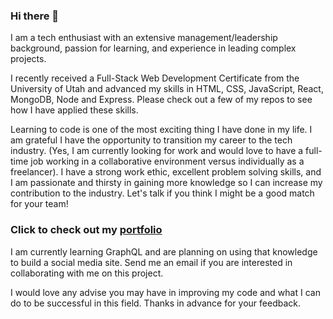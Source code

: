 ### Hi there 👋

<!--
**cftgithub/cftgithub** is a ✨ _special_ ✨ repository because its `README.md` (this file) appears on your GitHub profile.

Here are some ideas to get you started:

- 🔭 I’m currently working on ...
- 🌱 I’m currently learning ...
- 👯 I’m looking to collaborate on ...
- 🤔 I’m looking for help with ...
- 💬 Ask me about ...
- 📫 How to reach me: ...
- 😄 Pronouns: ...
- ⚡ Fun fact: ...
-->

I am a tech enthusiast with an extensive management/leadership background, passion for learning, and experience in leading complex projects. 

I recently received a Full-Stack Web Development Certificate from the University of Utah and advanced my skills in HTML, CSS, JavaScript, React, MongoDB, Node and Express. Please check out a few of my repos to see how I have applied these skills.

Learning to code is one of the most exciting thing I have done in my life. I am grateful I have the opportunity to transition my career to the tech industry. (Yes, I am currently looking for work and would love to have a full-time job working in a collaborative environment versus individually as a freelancer). I have a strong work ethic, excellent problem solving skills, and I am passionate and thirsty in gaining more knowledge so I can increase my contribution to the industry. Let's talk if you think I might be a good match for your team!

### Click to check out my [portfolio](https://cftgithub.github.io/ChiafongTsao/index.html)

I am currently learning GraphQL and are planning on using that knowledge to build a social media site. Send me an email if you are interested in collaborating with me on this project.

I would love any advise you may have in improving my code and what I can do to be successful in this field. Thanks in advance for your feedback.
